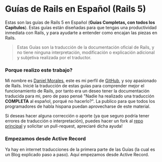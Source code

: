 # Guías de Rails en Español \(Rails 5\)

Estas son las guías de Rails 5 en Español \(**Guías Completas, con todos los Capítulos**\). Estas guías están diseñadas para que tengas una productividad inmediata con Rails, y para ayudarte a entender como encajan las piezas en Rails.

> Estas Guías son la traducción de la documentación oficial de Rails, y no tiene ninguna interpretación, modificación o explicación adicional y subjetiva realizada por el traductor.

### Porque realizo este trabajo?

Mi nombre es [Daniel Morales](http://www.danielmorales.co), este es mi perfil de [GitHub](https://github.com/danielmoralesp), y soy apasionado de Rails. Inicié la traducción de estas guías para comprender mejor el funcionamiento de Rails, por tanto era un deseo tener la documentación traducida para mi, pero de paso pensé "Nadie ha realizado una traducción **COMPLETA** al español, porqué no hacerlo?".  La publico para que todos los programadores de habla hispana puedan aprovecharse de este material.

Si deseas hacer alguna corrección o aporte \(ya que seguro podría tener errores de traducción o interpretación\), puedes hacer un fork al [repo principal](https://github.com/danielmoralesp/guias-de-rails-espanol) y solicitar un pull-request, apreciaré dicha ayuda!

### Empezamos desde Active Record

Ya hay en internet traducciones de la primera parte de las Guías \(la cual es un Blog explicado paso a paso\). Aquí empezamos desde Active Record.

